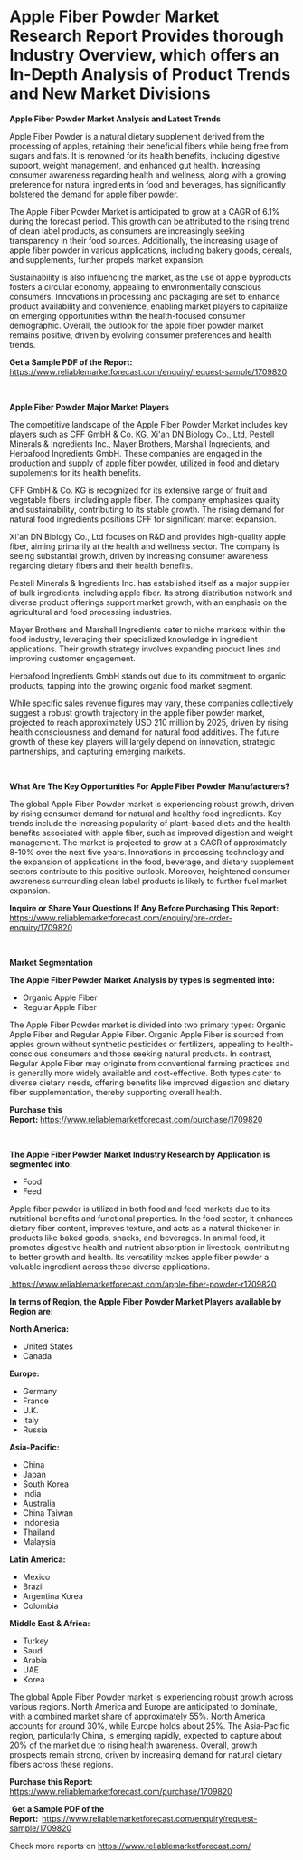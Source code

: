 <p><h1>Apple Fiber Powder Market Research Report Provides thorough Industry Overview, which offers an In-Depth Analysis of Product Trends and New Market Divisions</h1></p><p><strong>Apple Fiber Powder Market Analysis and Latest Trends</strong></p>
<p><p>Apple Fiber Powder is a natural dietary supplement derived from the processing of apples, retaining their beneficial fibers while being free from sugars and fats. It is renowned for its health benefits, including digestive support, weight management, and enhanced gut health. Increasing consumer awareness regarding health and wellness, along with a growing preference for natural ingredients in food and beverages, has significantly bolstered the demand for apple fiber powder.</p><p>The Apple Fiber Powder Market is anticipated to grow at a CAGR of 6.1% during the forecast period. This growth can be attributed to the rising trend of clean label products, as consumers are increasingly seeking transparency in their food sources. Additionally, the increasing usage of apple fiber powder in various applications, including bakery goods, cereals, and supplements, further propels market expansion.</p><p>Sustainability is also influencing the market, as the use of apple byproducts fosters a circular economy, appealing to environmentally conscious consumers. Innovations in processing and packaging are set to enhance product availability and convenience, enabling market players to capitalize on emerging opportunities within the health-focused consumer demographic. Overall, the outlook for the apple fiber powder market remains positive, driven by evolving consumer preferences and health trends.</p></p>
<p><strong>Get a Sample PDF of the Report:&nbsp;</strong> <a href="https://www.reliablemarketforecast.com/enquiry/request-sample/1709820?utm_campaign=2478&utm_medium=2&utm_source=Github&utm_content=ia&utm_term=27032025&utm_id=apple-fiber-powder">https://www.reliablemarketforecast.com/enquiry/request-sample/1709820</a></p>
<p>&nbsp;</p>
<p><strong>Apple Fiber Powder Major Market Players</strong></p>
<p><p>The competitive landscape of the Apple Fiber Powder Market includes key players such as CFF GmbH & Co. KG, Xi'an DN Biology Co., Ltd, Pestell Minerals & Ingredients Inc., Mayer Brothers, Marshall Ingredients, and Herbafood Ingredients GmbH. These companies are engaged in the production and supply of apple fiber powder, utilized in food and dietary supplements for its health benefits.</p><p>CFF GmbH & Co. KG is recognized for its extensive range of fruit and vegetable fibers, including apple fiber. The company emphasizes quality and sustainability, contributing to its stable growth. The rising demand for natural food ingredients positions CFF for significant market expansion.</p><p>Xi'an DN Biology Co., Ltd focuses on R&D and provides high-quality apple fiber, aiming primarily at the health and wellness sector. The company is seeing substantial growth, driven by increasing consumer awareness regarding dietary fibers and their health benefits.</p><p>Pestell Minerals & Ingredients Inc. has established itself as a major supplier of bulk ingredients, including apple fiber. Its strong distribution network and diverse product offerings support market growth, with an emphasis on the agricultural and food processing industries.</p><p>Mayer Brothers and Marshall Ingredients cater to niche markets within the food industry, leveraging their specialized knowledge in ingredient applications. Their growth strategy involves expanding product lines and improving customer engagement.</p><p>Herbafood Ingredients GmbH stands out due to its commitment to organic products, tapping into the growing organic food market segment.</p><p>While specific sales revenue figures may vary, these companies collectively suggest a robust growth trajectory in the apple fiber powder market, projected to reach approximately USD 210 million by 2025, driven by rising health consciousness and demand for natural food additives. The future growth of these key players will largely depend on innovation, strategic partnerships, and capturing emerging markets.</p></p>
<p>&nbsp;</p>
<p><strong>What Are The Key Opportunities For Apple Fiber Powder Manufacturers?</strong></p>
<p><p>The global Apple Fiber Powder market is experiencing robust growth, driven by rising consumer demand for natural and healthy food ingredients. Key trends include the increasing popularity of plant-based diets and the health benefits associated with apple fiber, such as improved digestion and weight management. The market is projected to grow at a CAGR of approximately 8-10% over the next five years. Innovations in processing technology and the expansion of applications in the food, beverage, and dietary supplement sectors contribute to this positive outlook. Moreover, heightened consumer awareness surrounding clean label products is likely to further fuel market expansion.</p></p>
<p><strong>Inquire or Share Your Questions If Any Before Purchasing This Report:</strong> <a href="https://www.reliablemarketforecast.com/enquiry/pre-order-enquiry/1709820?utm_campaign=2478&utm_medium=2&utm_source=Github&utm_content=ia&utm_term=27032025&utm_id=apple-fiber-powder">https://www.reliablemarketforecast.com/enquiry/pre-order-enquiry/1709820</a></p>
<p>&nbsp;</p>
<p><strong>Market Segmentation</strong></p>
<p><strong>The Apple Fiber Powder Market Analysis by types is segmented into:</strong></p>
<p><ul><li>Organic Apple Fiber</li><li>Regular Apple Fiber</li></ul></p>
<p><p>The Apple Fiber Powder market is divided into two primary types: Organic Apple Fiber and Regular Apple Fiber. Organic Apple Fiber is sourced from apples grown without synthetic pesticides or fertilizers, appealing to health-conscious consumers and those seeking natural products. In contrast, Regular Apple Fiber may originate from conventional farming practices and is generally more widely available and cost-effective. Both types cater to diverse dietary needs, offering benefits like improved digestion and dietary fiber supplementation, thereby supporting overall health.</p></p>
<p><strong>Purchase this Report:&nbsp;</strong><a href="https://www.reliablemarketforecast.com/purchase/1709820?utm_campaign=2478&utm_medium=2&utm_source=Github&utm_content=ia&utm_term=27032025&utm_id=apple-fiber-powder">https://www.reliablemarketforecast.com/purchase/1709820</a></p>
<p>&nbsp;</p>
<p><strong>The Apple Fiber Powder Market Industry Research by Application is segmented into:</strong></p>
<p><ul><li>Food</li><li>Feed</li></ul></p>
<p><p>Apple fiber powder is utilized in both food and feed markets due to its nutritional benefits and functional properties. In the food sector, it enhances dietary fiber content, improves texture, and acts as a natural thickener in products like baked goods, snacks, and beverages. In animal feed, it promotes digestive health and nutrient absorption in livestock, contributing to better growth and health. Its versatility makes apple fiber powder a valuable ingredient across these diverse applications.</p></p>
<p><a href="https://www.reliablemarketforecast.com/apple-fiber-powder-r1709820?utm_campaign=2478&utm_medium=2&utm_source=Github&utm_content=ia&utm_term=27032025&utm_id=apple-fiber-powder">&nbsp;https://www.reliablemarketforecast.com/apple-fiber-powder-r1709820</a></p>
<p><strong>In terms of Region, the Apple Fiber Powder Market Players available by Region are:</strong></p>
<p>
    <p> <strong> North America: </strong>
        <ul>
            <li>United States</li>
            <li>Canada</li>
        </ul>
        </p> 
    <p> <strong> Europe: </strong>
        <ul>
            <li>Germany</li>
            <li>France</li>
            <li>U.K.</li>
            <li>Italy</li>
            <li>Russia</li>
        </ul>
        </p> 
    <p> <strong> Asia-Pacific: </strong>
        <ul>
            <li>China</li>
            <li>Japan</li>
            <li>South Korea</li>
            <li>India</li>
            <li>Australia</li>
            <li>China Taiwan</li>
            <li>Indonesia</li>
            <li>Thailand</li>
            <li>Malaysia</li>
        </ul>
        </p> 
    <p> <strong> Latin America: </strong>
        <ul>
            <li>Mexico</li>
            <li>Brazil</li>
            <li>Argentina Korea</li>
            <li>Colombia</li>
        </ul>
        </p> 
    <p> <strong> Middle East & Africa: </strong>
        <ul>
            <li>Turkey</li>
            <li>Saudi</li>
            <li>Arabia</li>
            <li>UAE</li>
            <li>Korea</li>
        </ul>
    </p>
    </p>
<p><p>The global Apple Fiber Powder market is experiencing robust growth across various regions. North America and Europe are anticipated to dominate, with a combined market share of approximately 55%. North America accounts for around 30%, while Europe holds about 25%. The Asia-Pacific region, particularly China, is emerging rapidly, expected to capture about 20% of the market due to rising health awareness. Overall, growth prospects remain strong, driven by increasing demand for natural dietary fibers across these regions.</p></p>
<p><strong>Purchase this Report: </strong><a href="https://www.reliablemarketforecast.com/purchase/1709820?utm_campaign=2478&utm_medium=2&utm_source=Github&utm_content=ia&utm_term=27032025&utm_id=apple-fiber-powder">https://www.reliablemarketforecast.com/purchase/1709820</a></p>
<p>&nbsp;<strong>Get a Sample PDF of the Report:&nbsp;&nbsp;</strong><a href="https://www.reliablemarketforecast.com/enquiry/request-sample/1709820?utm_campaign=2478&utm_medium=2&utm_source=Github&utm_content=ia&utm_term=27032025&utm_id=apple-fiber-powder">https://www.reliablemarketforecast.com/enquiry/request-sample/1709820</a></p>
<p><strong></strong></p>
<p>Check more reports on <a href="https://www.reliablemarketforecast.com/?utm_campaign=2478&utm_medium=2&utm_source=Github&utm_content=ia&utm_term=27032025&utm_id=apple-fiber-powder">https://www.reliablemarketforecast.com/</a></p>